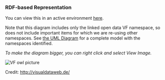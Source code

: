 ### RDF-based Representation

You can view this in an active environment [here](http://www.visualdataweb.de/webvowl/#iri=https://raw.githubusercontent.com/valueflows/valueflows/master/release-doc-in-process/all_vf.TTL).

Note that this diagram includes only the linked open data VF namespace, so does not include important items for which we are re-using other namespaces.  See [the UML Diagram](https://valueflo.ws/specification/diagrams/uml.html) for a complete model with the namespaces identified.

*To make the diagram bigger, you can right click and select View Image.*

![VF owl picture](https://raw.githubusercontent.com/valueflows/valueflows/master/release-doc-in-process/all-vf-vowl.svg)

Credit: http://visualdataweb.de/
